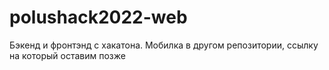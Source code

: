 # polushack2022-web
Бэкенд и фронтэнд с хакатона. Мобилка в другом репозитории, ссылку на который оставим позже
